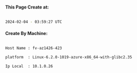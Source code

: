 
   
#### This Page Create at:

```bash

2024-02-04 - 03:59:27 UTC

```

#### Create By Machine:

```bash

Host Name : fv-az1426-423

platform  : Linux-6.2.0-1019-azure-x86_64-with-glibc2.35

Ip Local  : 10.1.0.26

```

